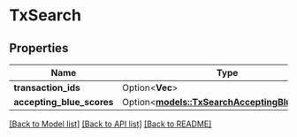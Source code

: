 # TxSearch

## Properties

Name | Type | Description | Notes
------------ | ------------- | ------------- | -------------
**transaction_ids** | Option<**Vec<String>**> |  | [optional]
**accepting_blue_scores** | Option<[**models::TxSearchAcceptingBlueScores**](TxSearchAcceptingBlueScores.md)> |  | [optional]

[[Back to Model list]](../README.md#documentation-for-models) [[Back to API list]](../README.md#documentation-for-api-endpoints) [[Back to README]](../README.md)


